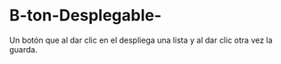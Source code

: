 # B-ton-Desplegable-
Un botón que al dar clic en el despliega una lista y al dar clic otra vez la guarda. 
